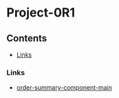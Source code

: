 # Project-0R1

## Contents

- [Links](#screenshot)

### Links

- [order-summary-component-main](https://kevinalderete.github.io/Web-Design-Practices/order-summary-component-main/)

